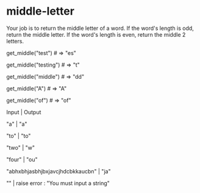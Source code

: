 # middle-letter

Your job is to return the middle letter of a word. If the word's length is odd, return the middle letter. If the word's length is even, return the middle 2 letters.

get_middle("test") # => "es"

get_middle("testing") # => "t"

get_middle("middle") # => "dd"

get_middle("A") # => "A"

get_middle("of") # => "of"

Input     |     Output

"a"       |       "a"

"to"      |       "to"

"two"     |       "w"

"four"    |       "ou"

"abhxbhjasbhjbxjavcjhdcbkkaucbn"  |   "ja"

""        |     raise error : "You must input a string"
